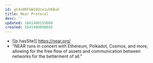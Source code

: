 ```yaml
---
id: gt4n0RFGW18Qze1uhKBuG
title: Near Protocol
desc: ''
updated: 1641400155660
created: 1641400098693
---
```



- [[p.hasSite]] https://near.org/
- "NEAR runs in concert with Ethereum, Polkadot, Cosmos, and more, allowing for the free flow of assets and communication between networks for the betterment of all."
